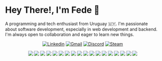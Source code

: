 # Hey There!, I'm Fede 🖖
A programming and tech enthusiast from Uruguay :uruguay:. I'm passionate about software development, especially in web development and backend. I'm always open to collaboration and eager to learn new things.
<p align="center">
    <a href="https://www.linkedin.com/in/federicocoelho"><img alt="Linkedin" src="https://img.shields.io/badge/-Federico%20Coelho-0e76a8?style=for-the-badge&logo=linkedin&logoColor=white"/></a>
    <a href="mailto:fcoelhovazquez@gmail.com"><img alt="Gmail" src="https://img.shields.io/badge/-fcoelhovazquez@gmail.com-D14836?style=for-the-badge&logo=gmail&logoColor=white"/></a>
    <a href="https://www.discord.com/users/200677250511667202"><img alt="Discord" src="https://img.shields.io/badge/-santerzet-7289DA?style=for-the-badge&logo=discord&logoColor=white"/></a>
    <a href="https://steamcommunity.com/id/SanterZ/" target="_blank"><img alt="Steam" src="https://img.shields.io/badge/-SanterZ-000000?style=for-the-badge&logo=steam&logoColor=white"/></a>
</p>

<p align="center">
    <a href="https://developer.mozilla.org/en-US/docs/Web/HTML" target="_blank"><img src="https://skillicons.dev/icons?i=html" /></a>
    <a href="https://developer.mozilla.org/en-US/docs/Web/CSS" target="_blank"><img src="https://skillicons.dev/icons?i=css" /></a>
    <a href="https://developer.mozilla.org/en-US/docs/Web/JavaScript" target="_blank"><img src="https://skillicons.dev/icons?i=js" /></a>
    <a href="https://www.java.com/en/" target="_blank"><img src="https://skillicons.dev/icons?i=java" /></a>
    <a href="https://nodejs.org/en" target="_blank"><img src="https://skillicons.dev/icons?i=nodejs" /></a>
    <a href="https://discord.js.org/" target="_blank"><img src="https://skillicons.dev/icons?i=discordjs" /></a>
    <a href="#"><img src="https://skillicons.dev/icons?i=bots" /></a>
    <a href="https://www.mysql.com/" target="_blank"><img src="https://skillicons.dev/icons?i=mysql" /></a>
    <a href="https://www.postgresql.org/" target="_blank"><img src="https://skillicons.dev/icons?i=postgresql" /></a>
    <a href="https://www.sqlite.org/" target="_blank"><img src="https://skillicons.dev/icons?i=sqlite" /></a>
    <a href="https://git-scm.com/" target="_blank"><img src="https://skillicons.dev/icons?i=git" /></a>
    <a href="https://www.docker.com/" target="_blank"><img src="https://skillicons.dev/icons?i=docker" /></a>
    <a href="https://code.visualstudio.com/" target="_blank"><img src="https://skillicons.dev/icons?i=vscode" /></a>
    <a href="https://www.jetbrains.com/idea/" target="_blank"><img src="https://skillicons.dev/icons?i=idea" /></a>
    <a href="https://www.vim.org/" target="_blank"><img src="https://skillicons.dev/icons?i=vim" /></a>
    <a href="#"><img src="https://skillicons.dev/icons?i=bash" /></a>
    <a href="#"><img src="https://skillicons.dev/icons?i=windows" /></a>
    <a href="#"><img src="https://skillicons.dev/icons?i=linux" /></a>
</p>
